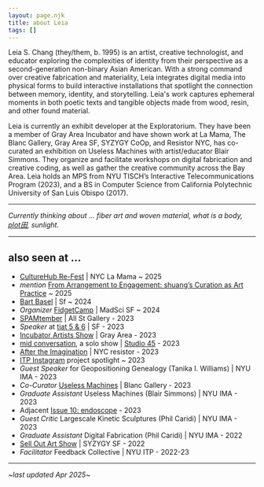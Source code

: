 ```yaml
---
layout: page.njk
title: about Leia
tags: []
---
```

Leia S. Chang (they/them, b. 1995) is an artist, creative technologist, and educator exploring the complexities of identity from their perspective as a second-generation non-binary Asian American. With a strong command over creative fabrication and materiality, Leia integrates digital media into physical forms to build interactive installations that spotlight the connection between memory, identity, and storytelling. Leia's work captures ephemeral moments in both poetic texts and tangible objects made from wood, resin, and other found material.

Leia is currently an exhibit developer at the Exploratorium. They have been a member of Gray Area Incubator and have shown work at La Mama, The Blanc Gallery, Gray Area SF, SYZYGY CoOp, and Resistor NYC, has co-curated an exhibition on Useless Machines with artist/educator Blair Simmons. They organize and facilitate workshops on digital fabrication and creative coding, as well as gather the creative community across the Bay Area. Leia holds an MPS from NYU TISCH’s Interactive Telecommunications Program (2023), and a BS in Computer Science from California Polytechnic University of San Luis Obispo (2017).

---

*Currently thinking about ... fiber art and woven material, what is a body, [plot田](https://www.instagram.com/plooooooot/), sunlight.*

---

## also seen at ...

- [CultureHub Re-Fest](https://www.culturehub.org/re-fest-2025) | NYC La Mama ~ 2025
- *mention* [From Arrangement to Engagement: shuang’s Curation as Art Practice](https://www.art-insider.com/from-arrangement-to-engagement-shuangs-curation-as-art-practice/7144) ~ 2025 
- [Bart Basel](https://bartbasel.org/) | Sf ~ 2024
- *Organizer* [FidgetCamp](https://fidgetcamp.com) | MadSci SF ~ 2024 
- [SPAMtember](https://hudsonweekly.com/spamtember-unveils-playful-creativity-a-humorous-exploration-of-cultural-identity-at-all-street-gallery/) | All St Gallery - 2023
- *Speaker* at [tiat 5 & 6](https://ashherr.github.io/tiat/) | SF - 2023
- [Incubator Artists Show](https://grayarea.org/event/gray-area-incubator-salon-2023-2/) | Gray Area - 2023
- [mid conversation](https://www.eventbrite.com/e/studio-45-presents-mid-conversation-a-solo-exhibition-by-leia-s-chang-tickets-714190160997), a solo show | [Studio 45](https://www.workatthestudio.com) - 2023
- [After the Imagination](https://www.instagram.com/p/CqMdQHeNFD9/) | NYC resistor - 2023 
- [ITP Instagram](https://www.instagram.com/p/CoyVPdUAt1P/) project spotlight ~ 2023 
- *Guest Speaker* for Geopositioning Genealogy (Tanika I. Williams) | NYU IMA - 2023
- *Co-Curator* [Useless Machines](https://www.theblanc.art/exhibition/useless-machines-a-curated-student-show) | Blanc Gallery - 2023
- *Graduate Assistant* Useless Machines (Blair Simmons) | NYU IMA - 2023 
- Adjacent [Issue 10: endoscope](https://adjacent-ecoscope.itp.io/Noting-the-Details) - 2023 
- *Guest Critic* Largescale Kinetic Sculptures (Phil Caridi) | NYU IMA - 2023 
- *Graduate Assistant* Digital Fabrication (Phil Caridi) | NYU IMA - 2022 
- [Sell Out Art Show](https://www.syzygysf.com/event-details/sell-out-art-show) | SYZYGY SF - 2022 
- *Facilitator* Feedback Collective | NYU ITP - 2022-23 

---
~*last updated Apr 2025*~
